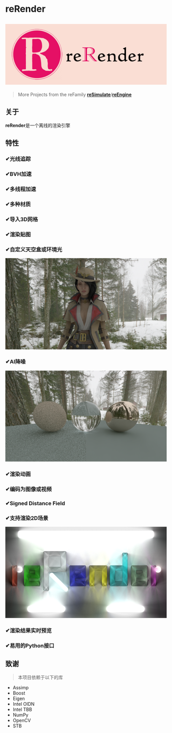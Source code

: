 # reRender
![reRender](reRender.png)
---  
> More Projects from the reFamily [**reSimulate**](https://github.com/GZhonghui/reSimulate)/[**reEngine**](https://github.com/GZhonghui/reEngine)

## 关于
**reRender**是一个离线的渲染引擎

## 特性
### ✔光线追踪
### ✔BVH加速
### ✔多线程加速
### ✔多种材质
### ✔导入3D网格
### ✔渲染贴图
### ✔自定义天空盒或环境光
![3D Model](Res_01_Model.png)
### ✔AI降噪
![Denoise](Res_02_deNoise.png)
### ✔渲染动画
### ✔编码为图像或视频
### ✔Signed Distance Field
### ✔支持渲染2D场景
![2D Scene](Res_03_2D.png)
### ✔渲染结果实时预览
### ✔易用的Python接口

## 致谢
> 本项目依赖于以下的库
* Assimp
* Boost
* Eigen
* Intel OIDN
* Intel TBB
* NumPy
* OpenCV
* STB
